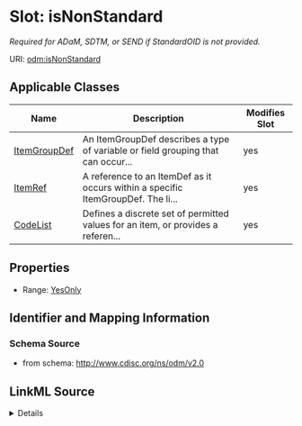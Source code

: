 # Slot: isNonStandard


_Required for ADaM, SDTM, or SEND if StandardOID is not provided._



URI: [odm:isNonStandard](http://www.cdisc.org/ns/odm/v2.0/isNonStandard)



<!-- no inheritance hierarchy -->




## Applicable Classes

| Name | Description | Modifies Slot |
| --- | --- | --- |
[ItemGroupDef](ItemGroupDef.md) | An ItemGroupDef describes a type of variable or field grouping that can occur... |  yes  |
[ItemRef](ItemRef.md) | A reference to an ItemDef as it occurs within a specific ItemGroupDef. The li... |  yes  |
[CodeList](CodeList.md) | Defines a discrete set of permitted values for an item, or provides a referen... |  yes  |







## Properties

* Range: [YesOnly](YesOnly.md)





## Identifier and Mapping Information







### Schema Source


* from schema: http://www.cdisc.org/ns/odm/v2.0




## LinkML Source

<details>
```yaml
name: isNonStandard
description: Required for ADaM, SDTM, or SEND if StandardOID is not provided.
from_schema: http://www.cdisc.org/ns/odm/v2.0
rank: 1000
alias: isNonStandard
domain_of:
- ItemGroupDef
- ItemRef
- CodeList
range: YesOnly

```
</details>